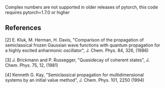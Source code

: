 Complex numbers are not supported in older releases of pytorch, 
this code requires pytorch=1.7.0 or higher

References
----------
[2] E. Kluk, M. Herman, H. Davis,
    "Comparison of the propagation of semiclassical frozen Gaussian wave functions with quantum propagation for a highly excited anharmonic oscillator",
    J. Chem. Phys. 84, 326, (1986)
    
[3] J. Brickmann and P. Russegger,
    "Quasidecay of coherent states",
    J. Chem. Phys. 75, 12, (1981)
    
[4] Kenneth G. Kay, 
    "Semiclassical propagation for multidimensional systems by an initial value method",
    J. Chem. Phys. 101, 2250 (1994)
